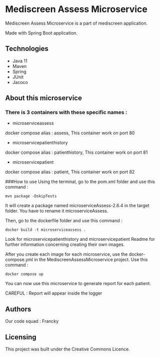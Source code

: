 # Mediscreen Assess Microservice

Mediscreen Assess Microservice is a part of mediscreen application.

Made with Spring Boot application.

## Technologies
- Java 11
- Maven
- Spring
- JUnit
- Jacoco

## About this microservice
### There is 3 containers with these specific names :
- microserviceassess

docker compose alias : assess,
This container work on port 80

- microservicepatienthistory

docker compose alias : patienthistory,
This container work on port 81

- microservicepatient

docker compose alias : patient,
This container work on port 82

###How to use
Using the terminal, go to the pom.xml folder and use this command :

    mvn package -DskipTests

It will create a package named microserviceAssess-2.6.4 in the target folder.
You have to rename it microserviceAssess.

Then, go to the dockerfile folder and use this command :

    docker build -t microserviceassess .
 
Look for microservicepatienthistory and microservicepatient Readme for further information 
concerning creating their own images.

After you create each image for each microservice, use the docker-compose.yml in the MediscreenAssessMicroservice project.
Use this command : 

    docker compose up

You can now use this microservice to generate report for each patient.

CAREFUL : Report will appear inside the logger

## Authors

Our code squad : Francky

## Licensing

This project was built under the Creative Commons Licence.

